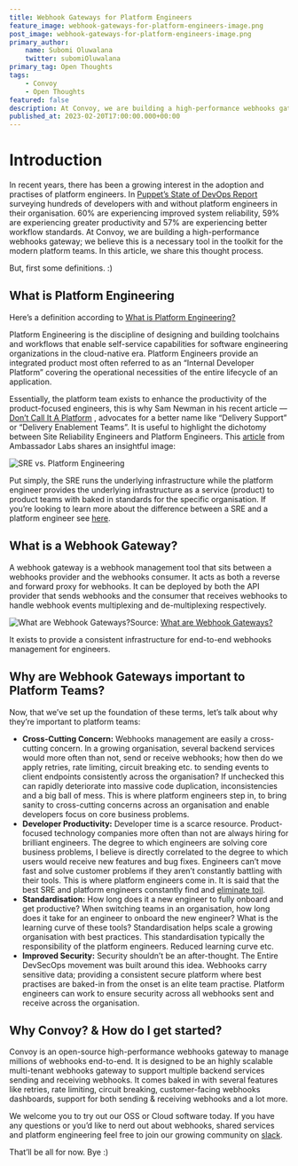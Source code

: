 ```yaml
---
title: Webhook Gateways for Platform Engineers
feature_image: webhook-gateways-for-platform-engineers-image.png
post_image: webhook-gateways-for-platform-engineers-image.png
primary_author:
    name: Subomi Oluwalana
    twitter: subomiOluwalana
primary_tag: Open Thoughts
tags:
    - Convoy
    - Open Thoughts
featured: false
description: At Convoy, we are building a high-performance webhooks gateway; we believe this is a necessary tool in the toolkit for the modern platform teams. In this article, we share this thought process.
published_at: 2023-02-20T17:00:00.000+00:00
---
```


# Introduction

In recent years, there has been a growing interest in the adoption and practises of platform engineers. In [Puppet’s State of DevOps Report](https://www.puppet.com/resources/state-of-platform-engineering) surveying hundreds of developers with and without platform engineers in their organisation. 60% are experiencing improved system reliability, 59% are experiencing greater productivity and 57% are experiencing better workflow standards. At Convoy, we are building a high-performance webhooks gateway; we believe this is a necessary tool in the toolkit for the modern platform teams. In this article, we share this thought process.

But, first some definitions. :)

## What is Platform Engineering

Here’s a definition according to [What is Platform Engineering?](https://platformengineering.org/blog/what-is-platform-engineering) 

Platform Engineering is the discipline of designing and building toolchains and workflows that enable self-service capabilities for software engineering organizations in the cloud-native era. Platform Engineers provide an integrated product most often referred to as an “Internal Developer Platform” covering the operational necessities of the entire lifecycle of an application.

Essentially, the platform team exists to enhance the productivity of the product-focused engineers, this is why Sam Newman in his recent article — [Don’t Call It A Platform](https://samnewman.io/blog/2023/02/08/dont-call-it-a-platform/)  , advocates for a better name like “Delivery Support” or “Delivery Enablement Teams”. It is useful to highlight the dichotomy between Site Reliability Engineers and Platform Engineers. This [article](https://www.getambassador.io/resources/rise-of-cloud-native-engineering-organizations) from Ambassador Labs shares an insightful image:

![SRE vs. Platform Engineering](/blog-assets/sre-vs-platform-engineering.png)

Put simply, the SRE runs the underlying infrastructure while the platform engineer provides the underlying infrastructure as a service (product) to product teams with baked in standards for the specific organisation. If you’re looking to learn more about the difference between a SRE and a platform engineer see [here](https://www.getambassador.io/resources/rise-of-cloud-native-engineering-organizations).

## What is a Webhook Gateway?

A webhook gateway is a webhook management tool that sits between a webhooks provider and the webhooks consumer. It acts as both a reverse and forward proxy for webhooks. It can be deployed by both the API provider that sends webhooks and the consumer that receives webhooks to handle webhook events multiplexing and de-multiplexing respectively.

![What are Webhook Gateways?](/blog-assets/webhook-gateway-architecture.png)Source: [What are Webhook Gateways?](https://getconvoy.io/blog/what-are-webhook-gateways)

It exists to provide a consistent infrastructure for end-to-end webhooks management for engineers.

## Why are Webhook Gateways important to Platform Teams?

Now, that we’ve set up the foundation of these terms, let’s talk about why they’re important to platform teams: 

- **Cross-Cutting Concern:** Webhooks management are easily a cross-cutting concern. In a growing organisation, several backend services would more often than not, send or receive webhooks; how then do we apply retries, rate limiting, circuit breaking etc. to sending events to client endpoints consistently across the organisation? If unchecked this can rapidly deteriorate into massive code duplication, inconsistencies and a big ball of mess. This is where platform engineers step in, to bring sanity to cross-cutting concerns across an organisation and enable developers focus on core business problems.
- **Developer Productivity:** Developer time is a scarce resource. Product-focused technology companies more often than not are always hiring for brilliant engineers. The degree to which engineers are solving core business problems, I believe is directly correlated to the degree to which users would receive new features and bug fixes. Engineers can’t move fast and solve customer problems if they aren’t constantly battling with their tools. This is where platform engineers come in. It is said that the best SRE and platform engineers constantly find and [eliminate toil](https://sre.google/sre-book/eliminating-toil/).
- **Standardisation:** How long does it a new engineer to fully onboard and get productive? When switching teams in an organisation, how long does it take for an engineer to onboard the new engineer? What is the learning curve of these tools? Standardisation helps scale a growing organisation with best practices. This standardisation typically the responsibility of the platform engineers. Reduced learning curve etc.
- **Improved Security:**  Security shouldn’t be an after-thought. The Entire DevSecOps movement was built around this idea. Webhooks carry sensitive data; providing a consistent secure platform where best practises are baked-in from the onset is an elite team practise. Platform engineers can work to ensure security across all webhooks sent and receive across the organisation.

## Why Convoy? & How do I get started?

Convoy is an open-source high-performance webhooks gateway to manage millions of webhooks end-to-end. It is designed to be an highly scalable multi-tenant webhooks gateway to support multiple backend services sending and receiving webhooks. It comes baked in with several features like retries, rate limiting, circuit breaking, customer-facing webhooks dashboards, support for both sending & receiving webhooks and a lot more. 

We welcome you to try out our OSS or Cloud software today. If you have any questions or you’d like to nerd out about webhooks, shared services and platform engineering feel free to join our growing community on [slack](https://join.slack.com/t/convoy-community/shared_invite/zt-xiuuoj0m-yPp~ylfYMCV9s038QL0IUQ).

That’ll be all for now. Bye :)
